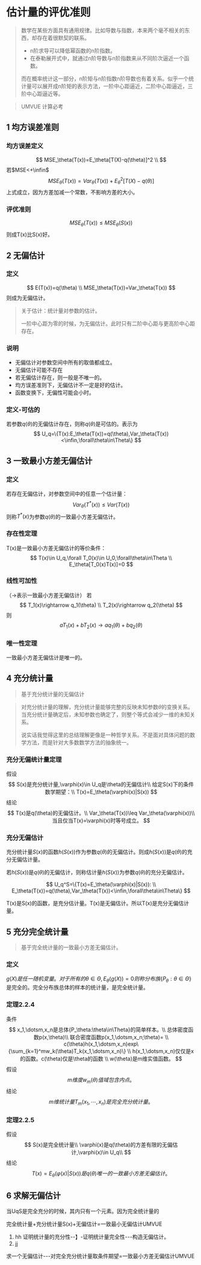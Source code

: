 # 估计量的评优准则

> 数学在某些方面具有通用规律。比如导数与指数，本来两个毫不相关的东西，却存在着很默契的联系。
> * n阶求导可以降低幂函数的n阶指数。
> * 在泰勒展开式中，就通过n阶导数与n阶指数来从不同阶次逼近一个函数。
> 
> 而在概率统计这一部分，n阶矩与n阶指数n阶导数也有着关系。似乎一个统计量可以展开成n阶矩的表示方法，一阶中心距逼近，二阶中心距逼近，三阶中心距逼近等。

> UMVUE 计算必考


## 1 均方误差准则

### 均方误差定义

$$
MSE_\theta(T(x))=E_\theta[T(X)-q(\theta)]^2 \\
$$
若$MSE<+\infin$
$$
MSE_\theta(T(x))=Var_\theta(T(x))+E^2_\theta[T(X)- q(\theta)]
$$
上式成立，因为方差加减一个常数，不影响方差的大小。

### 评优准则

$$
MSE_\theta(T(x))\leq MSE_\theta(S(x))
$$
则成T(x)比S(x)好。

## 2 无偏估计

### 定义
$$
E(T(x))=q(\theta) \\
MSE_\theta(T(x))=Var_\theta(T(x))
$$
则成为无偏估计。

> 关于估计：统计量对参数的估计。
> 
> 一阶中心距为零的时候，为无偏估计。此时只有二阶中心距与更高阶中心距存在。

### 说明
* 无偏估计对参数空间中所有的取值都成立。
* 无偏估计可能不存在
* 若无偏估计存在，则一般是不唯一的。
* 均方误差准则下，无偏估计不一定是好的估计。
* 函数变换下，无偏性可能会小时。

### 定义-可估的

若参数$q(\theta)$的无偏估计存在，则称$q(\theta)$是可估的。表示为
$$
U_q=\{T(x):E_\theta(T(x))=q(\theta),Var_\theta(T(x))<\infin,\forall\theta\in\Theta\}
$$


## 3 一致最小方差无偏估计

### 定义
若存在无偏估计，对参数空间中的任意一个估计量：
$$
Var_\theta(T^*(x))\leq Var(T(x))
$$
则称$T^*(x)$为参数$q(\theta)$的一致最小方差无偏估计。

### 存在性定理
T(x)是一致最小方差无偏估计的等价条件：
$$
T(x)\in U_q,\forall T_0(x)\in U_0,\forall\theta\in\Theta \\
E_\theta[T_0(x)T(x)]=0
$$

### 线性可加性
（→表示一致最小方差无偏估计）
若
$$
T_1(x)\rightarrow q_1(\theta) \\
T_2(x)\rightarrow q_2(\theta) 
$$
则
$$
aT_1(x)+bT_2(x)\rightarrow aq_1(\theta)+bq_2(\theta)
$$

### 唯一性定理

一致最小方差无偏估计是唯一的。

## 4 充分统计量
> 基于充分统计量的无偏估计

> 对充分统计量的理解，充分统计量能够完整的反映未知参数$\theta$的变换关系。当充分统计量确定后，未知参数也确定了，则整个等式会减少一维的未知关系。
> 
> 说实话我觉得这里的总结理解更像是一种哲学关系。不是面对具体问题的数学方法，而是针对大多数数学方法的抽象统一。
### 充分无偏统计量定理
假设
$$
S(x)是充分统计量,\varphi(x)\in U_q是\theta的无偏估计\\
给定S(x)下的条件数学期望：\\
T(x)=E_\theta(\varphi(x)|S(x))
$$
结论
$$
T(x)是q(\theta)的无偏估计。\\
Var_\theta(T(x))\leq Var_\theta(\varphi(x))\\
当且仅当T(x)=\varphi(x)时等号成立。
$$

### 充分无偏估计


充分统计量$S(x)$的函数$h(S(x))$作为参数$q(\theta)$的无偏估计。则成$h(S(x))$是$q(\theta)$的充分无偏估计量。

若$h(S(x))$是$q(\theta)$的无偏估计，则称估计量$h(S(x))$为参数$q(\theta)$的充分无偏估计。

$$
U_q^S=\{T(x)=E_\theta(\varphi(x)|S(x)): \\ E_\theta(T(x))=q(\theta),Var_\theta(T(x))<\infin,\forall\theta\in\Theta\}
$$

T(x)是S(x)的函数，是充分估计量。T(x)是无偏估计。所以T(x)是充分无偏估计量。

## 5 充分完全统计量

> 基于完全统计量的一致最小方差无偏估计。

### 定义

$g(X)是任一随机变量。对于所有的\theta\in\Theta,E_\theta(g(X))=0 则称分布族\{P_\theta:\theta\in\Theta\}$是完全的。完全分布族总体的样本的统计量，是完全统计量。

### 定理2.2.4

条件
$$
x_1,\dotsm,x_n是总体{P_\theta:\theta\in\Theta}的简单样本。\\
总体密度函数p(x,\theta)\\
联合密度函数p(x_1,\dotsm,x_n;\theta)= \\ c(\theta)h(x_1,\dotsm,x_n)exp\{\sum_{k=1}^mw_k(\theta)T_k(x_1,\dotsm,x_n)\} \\
h(x_1,\dotsm,x_n)仅仅是x的函数。c(\theta)仅是\theta的函数 \\
w(\theta)是m维实值函数。
$$
假设
$$
m维度w_m(\theta)值域包含内点。
$$
结论
$$
m维统计量T_m(x_1,\dotsm,x_n)是完全充分统计量。
$$

### 定理2.2.5

假设
$$
S(x)是完全统计量\\
\varphi(x)是q(\theta)的方差有限的无偏估计,\varphi(x)\in U_q\\
$$
结论
$$
T(x)=E_\theta(\varphi(x)|S(x))是q(\theta)唯一的一致最小方差无偏估计。
$$

## 6 求解无偏估计

当UqS是完全充分的时候，其内只有一个元素。因为完全统计量的


完全统计量+充分统计量S(x)+无偏估计=一致最小无偏估计UMVUE

1. hh
证明统计量的充分性--】-证明统计量完全性---构造无偏估计。
2. jj

求一个无偏估计---对完全充分统计量取条件期望=一致最小方差无偏估计UMVUE

